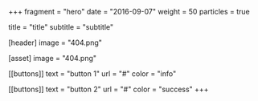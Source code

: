 +++
fragment = "hero"
date = "2016-09-07"
weight = 50
particles = true

title = "title"
subtitle = "subtitle"

[header]
  image = "404.png"

[asset]
  image = "404.png"

[[buttons]]
  text = "button 1"
  url = "#"
  color = "info"

[[buttons]]
  text = "button 2"
  url = "#"
  color = "success"
+++
